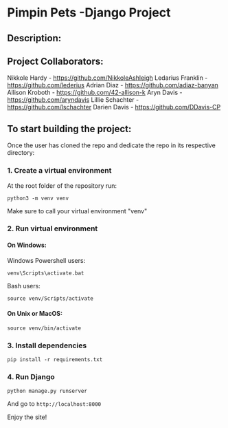 # Pimpin Pets -Django Project

## Description:



## Project Collaborators:

Nikkole Hardy - https://github.com/NikkoleAshleigh
Ledarius Franklin - https://github.com/lederius
Adrian Diaz - https://github.com/adiaz-banyan
Allison Kroboth - https://github.com/42-allison-k
Aryn Davis - https://github.com/aryndavis
Lillie Schachter - https://github.com/lschachter
Darien Davis - https://github.com/DDavis-CP

## To start building the project:

Once the user has cloned the repo and dedicate the repo in its respective directory:

### 1. Create a virtual environment

At the root folder of the repository run:
```
python3 -m venv venv
```
Make sure to call your virtual environment "venv"

### 2. Run virtual environment
#### On Windows:
Windows Powershell users:
```
venv\Scripts\activate.bat
```
Bash users:
```
source venv/Scripts/activate
```
#### On Unix or MacOS:
```
source venv/bin/activate
```
### 3. Install dependencies
```
pip install -r requirements.txt
```
### 4. Run Django
```
python manage.py runserver
```
And go to `http://localhost:8000`

Enjoy the site!


<!-- ---------SCREENSHOTS! -->